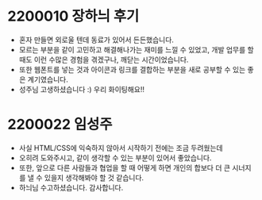 # 2200010 장하늬 후기

- 혼자 만들면 외로울 텐데 동료가 있어서 든든했습니다.
- 모르는 부분을 같이 고민하고 해결해나가는 재미를 느낄 수 있었고, 개발 업무를 할 때도 이런 수많은 경험을 겪겠구나, 깨닫는 시간이었습니다.
- 또한 웹폰트를 넣는 것과 아이콘과 링크를 결합하는 부분을 새로 공부할 수 있는 좋은 계기였습니다.
- 성주님 고생하셨습니다 :) 우리 화이팅해요!!

# 2200022 임성주

- 사실 HTML/CSS에 익숙하지 않아서 시작하기 전에는 조금 두려웠는데
- 오히려 도와주시고, 같이 생각할 수 있는 부분이 있어서 좋았습니다.
- 또한, 앞으로 다른 사람들과 협업을 할 때 어떻게 하면 개인의 합보다 더 큰 시너지를 낼 수 있을지 생각해봐야 할 것 같습니다.
- 하늬님 수고하셨습니다. 감사합니다.
